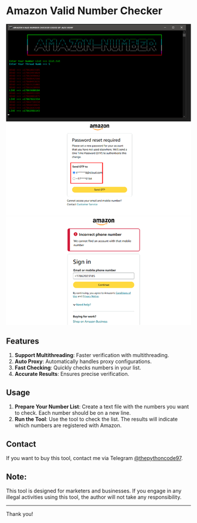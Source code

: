 # Amazon Valid Number Checker

![Amazon Number Validator](https://raw.githubusercontent.com/alexrony21/Amazon-Valid-Number-Checker/refs/heads/main/Amazon_Number_Validator.png)
![Amazon Number Validator](https://raw.githubusercontent.com/alexrony21/Amazon-Valid-Number-Checker/refs/heads/main/Live_Proof.png)
![Amazon Number Validator](https://raw.githubusercontent.com/alexrony21/Amazon-Valid-Number-Checker/refs/heads/main/Dead_Proof.png)

## Features

1. **Support Multithreading**: Faster verification with multithreading.
2. **Auto Proxy**: Automatically handles proxy configurations.
3. **Fast Checking**: Quickly checks numbers in your list.
4. **Accurate Results**: Ensures precise verification.

## Usage

1. **Prepare Your Number List**: Create a text file with the numbers you want to check. Each number should be on a new line.
2. **Run the Tool**: Use the tool to check the list. The results will indicate which numbers are registered with Amazon.

## Contact

If you want to buy this tool, contact me via Telegram [@thepythoncode97]([https://t.me/alexrony21](https://t.me/thepythoncode97)).

## Note:
This tool is designed for marketers and businesses. If you engage in any illegal activities using this tool, the author will not take any responsibility.

---

Thank you!
